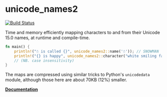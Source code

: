 # unicode_names2

[![Build Status](https://travis-ci.org/ProgVal/unicode_names2.png)](https://travis-ci.org/ProgVal/unicode_names2)

Time and memory efficiently mapping characters to and from their
Unicode 15.0 names, at runtime and compile-time.

```rust
fn main() {
    println!("☃ is called {}", unicode_names2::name('☃')); // SNOWMAN
    println!("{} is happy", unicode_names2::character("white smiling face")); // ☺
    // (NB. case insensitivity)
}
```

The maps are compressed using similar tricks to Python's `unicodedata`
module, although those here are about 70KB (12%) smaller.

[**Documentation**](https://docs.rs/unicode_names2)

